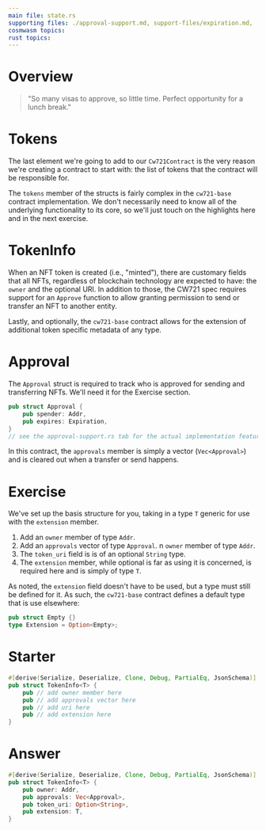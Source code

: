 ```yaml
---
main file: state.rs 
supporting files: ./approval-support.md, support-files/expiration.md,  
cosmwasm topics:
rust topics:
---
```


# Overview
> "So many visas to approve, so little time. Perfect opportunity for a lunch break."

# Tokens
The last element we're going to add to our `Cw721Contract` is the very reason we're creating a contract to start with: the list of tokens that the contract will be responsible for.

The `tokens` member of the structs is fairly complex in the `cw721-base` contract implementation. We don't necessarily need to know all of the underlying functionality to its core, so we'll just touch on the highlights here and in the next exercise.

# TokenInfo
When an NFT token is created (i.e., "minted"), there are customary fields that all NFTs, regardless of blockchain technology are expected to have: the `owner` and the optional URI. In addition to those, the CW721 spec requires support for an `Approve` function to allow granting permission to send or transfer an NFT to another entity.

Lastly, and optionally, the `cw721-base` contract allows for the extension of additional token specific metadata of any type.

# Approval
The `Approval` struct is required to track who is approved for sending and transferring NFTs. We'll need it for the Exercise section.
```rust
pub struct Approval {
    pub spender: Addr,
    pub expires: Expiration,
}
// see the approval-support.rs tab for the actual implementation features.
```
In this contract, the `approvals` member is simply a vector (`Vec<Approval>`) and is cleared out when a transfer or send happens.

# Exercise
We've set up the basis structure for you, taking in a type `T` generic for use with the `extension` member.

1. Add an `owner` member of type `Addr`.
2. Add an `approvals` vector of type `Approval`. 
n `owner` member of type `Addr`.
3. The `token_uri` field is is of an optional `String` type.
4. The `extension` member, while optional is far as using it is concerned, is required here and is simply of type `T`. 

As noted, the `extension` field doesn't have to be used, but a type must still be defined for it. As such, the `cw721-base` contract defines a default type that is use elsewhere:
```rust
pub struct Empty {}
type Extension = Option<Empty>;
``` 

# Starter
```rust
#[derive(Serialize, Deserialize, Clone, Debug, PartialEq, JsonSchema)]
pub struct TokenInfo<T> {
    pub // add owner member here
    pub // add approvals vector here
    pub // add uri here 
    pub // add extension here
}
```

# Answer
```rust
#[derive(Serialize, Deserialize, Clone, Debug, PartialEq, JsonSchema)]
pub struct TokenInfo<T> {
    pub owner: Addr,
    pub approvals: Vec<Approval>,
    pub token_uri: Option<String>,
    pub extension: T,
}
```